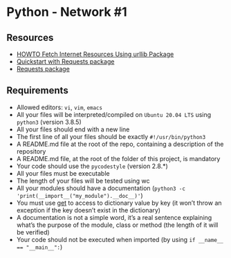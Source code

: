 # Python - Network #1
## Resources
- [HOWTO Fetch Internet Resources Using urllib Package](https://intranet.alxswe.com/rltoken/KoRrs5dVWsb-B82e-M1TQQ)
- [Quickstart with Requests package](https://intranet.alxswe.com/rltoken/OGcRGPr7TSWtzypDd0ZibQ)
- [Requests package](https://intranet.alxswe.com/rltoken/dUNaNQrV2bMSstILitQbXQ)

## Requirements
- Allowed editors: `vi`, `vim`, `emacs`
- All your files will be interpreted/compiled on `Ubuntu 20.04 LTS` using `python3` (version 3.8.5)
- All your files should end with a new line
- The first line of all your files should be exactly `#!/usr/bin/python3`
- A README.md file at the root of the repo, containing a description of the repository
- A README.md file, at the root of the folder of this project, is mandatory
- Your code should use the `pycodestyle` (version 2.8.*)
- All your files must be executable
- The length of your files will be tested using wc
- All your modules should have a documentation (`python3 -c 'print(__import__("my_module").__doc__)'`)
- You must use [get](https://intranet.alxswe.com/rltoken/ddDVKG3F084DP9byugbABw) to access to dictionary value by key (it won’t throw an exception if the key doesn’t exist in the dictionary)
- A documentation is not a simple word, it’s a real sentence explaining what’s the purpose of the module, class or method (the length of it will be verified)
- Your code should not be executed when imported (by using `if __name__ == "__main__":`)